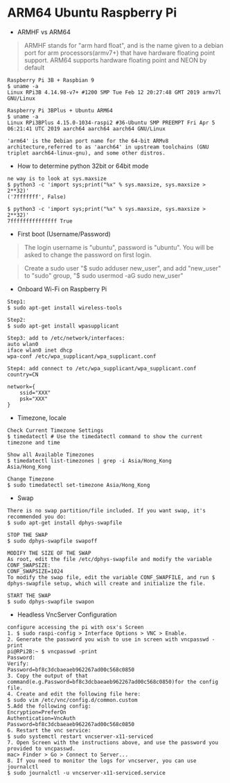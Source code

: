ARM64 Ubuntu Raspberry Pi
=========================
* ARMHF vs ARM64 
> ARMHF stands for "arm hard float", and is the name given to a debian port for arm processors(armv7+) that have hardware floating point support.
> ARM64 supports hardware floating point and NEON by default
```
Raspberry Pi 3B + Raspbian 9 
$ uname -a
Linux RPi3B 4.14.98-v7+ #1200 SMP Tue Feb 12 20:27:48 GMT 2019 armv7l GNU/Linux

Raspberry Pi 3BPlus + Ubuntu ARM64 
$ uname -a
Linux RPi3BPlus 4.15.0-1034-raspi2 #36-Ubuntu SMP PREEMPT Fri Apr 5 06:21:41 UTC 2019 aarch64 aarch64 aarch64 GNU/Linux

'arm64' is the Debian port name for the 64-bit ARMv8 architecture,referred to as 'aarch64' in upstream toolchains (GNU triplet aarch64-linux-gnu), and some other distros.

```

* How to determine python 32bit or 64bit mode
```
ne way is to look at sys.maxsize
$ python3 -c 'import sys;print("%x" % sys.maxsize, sys.maxsize > 2**32)'
('7fffffff', False)

$ python3 -c 'import sys;print("%x" % sys.maxsize, sys.maxsize > 2**32)'
7fffffffffffffff True
```

* First boot (Username/Password)
> The login username is "ubuntu", password is "ubuntu". You will be asked to change the password on first login.

> Create a sudo user "$ sudo adduser new_user", and add "new_user" to "sudo" group, "$ sudo usermod -aG sudo new_user"

* Onboard Wi-Fi on Raspberry Pi 
```
Step1:
$ sudo apt-get install wireless-tools 

Step2:
$ sudo apt-get install wpasupplicant 

Step3: add to /etc/network/interfaces:
auto wlan0
iface wlan0 inet dhcp
wpa-conf /etc/wpa_supplicant/wpa_supplicant.conf 

Step4: add connect to /etc/wpa_supplicant/wpa_supplicant.conf 
country=CN 

network={
    ssid="XXX"
    psk="XXX"
}
```

* Timezone, locale
```
Check Current Timezone Settings 
$ timedatectl # Use the timedatectl command to show the current timezone and time

Show all Available Timezones 
$ timedatectl list-timezones | grep -i Asia/Hong_Kong
Asia/Hong_Kong

Change Timezone 
$ sudo timedatectl set-timezone Asia/Hong_Kong 
```

* Swap 
```
There is no swap partition/file included. If you want swap, it's recommended you do:
$ sudo apt-get install dphys-swapfile

STOP THE SWAP 
$ sudo dphys-swapfile swapoff 

MODIFY THE SIZE OF THE SWAP 
As root, edit the file /etc/dphys-swapfile and modify the variable CONF_SWAPSIZE:
CONF_SWAPSIZE=1024
To modify the swap file, edit the variable CONF_SWAPFILE, and run $ dphys-swapfile setup, which will create and initialize the file.

START THE SWAP 
$ sudo dphys-swapfile swapon
```

* Headless VncServer Configuration 
```
configure accessing the pi with osx's Screen
1. $ sudo raspi-config > Interface Options > VNC > Enable.
2. Generate the password you wish to use in screen with vncpasswd -print 
pi@RPi2B:~ $ vncpasswd -print
Password:
Verify:
Password=bf8c3dcbaeaeb962267ad00c568c0850
3. Copy the output of that command(e.g.Password=bf8c3dcbaeaeb962267ad00c568c0850)for the config file.
4. Create and edit the following file here:
$ sudo vim /etc/vnc/config.d/common.custom 
5.Add the following config:
Encryption=PreferOn
Authentication=VncAuth
Password=bf8c3dcbaeaeb962267ad00c568c0850
6. Restart the vnc service:
$ sudo systemctl restart vncserver-x11-serviced 
7. Open Screen with the instructions above, and use the password you provided to vncpasswd.
mac> Finder > Go > Connect to Server... 
8. If you need to monitor the logs for vncserver, you can use journalctl
$ sudo journalctl -u vncserver-x11-serviced.service 
```
